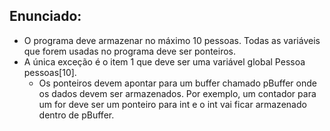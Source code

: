 ## Enunciado:
- O programa deve armazenar no máximo 10 pessoas. Todas as variáveis que forem usadas no programa deve ser ponteiros. 
- A única exceção é o item 1 que deve ser uma variável global Pessoa pessoas[10].
  - Os ponteiros devem apontar para um buffer chamado pBuffer onde os dados devem ser armazenados. Por exemplo, um contador para um for deve ser um ponteiro para int e o int vai ficar armazenado dentro de pBuffer.

